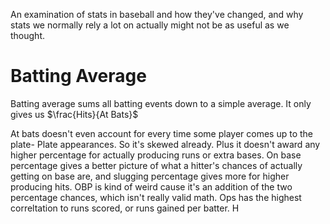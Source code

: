 An examination of stats in baseball and how they've changed, and why stats we normally rely a lot on actually might not be as useful as we thought.

# Batting Average
Batting average sums all batting events down to a simple average. It only gives us
$\frac{Hits}{At Bats}$

At bats doesn't even account for every time some player comes up to the plate- Plate appearances. So it's skewed already. Plus it doesn't award any higher percentage for actually producing runs or extra bases. 
On base percentage gives a better picture of what a hitter's chances of actually getting on base are, and slugging percentage gives more for higher producing hits. OBP is kind of weird cause it's an addition of the two percentage chances, which isn't really valid math. 
Ops has the highest correltation to runs scored, or runs gained per batter. H